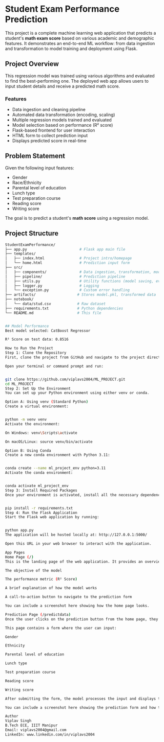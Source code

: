 # Student Exam Performance Prediction

This project is a complete machine learning web application that predicts a student's **math exam score** based on various academic and demographic features. It demonstrates an end-to-end ML workflow: from data ingestion and transformation to model training and deployment using Flask.

## Project Overview

This regression model was trained using various algorithms and evaluated to find the best-performing one. The deployed web app allows users to input student details and receive a predicted math score.

### Features
- Data ingestion and cleaning pipeline
- Automated data transformation (encoding, scaling)
- Multiple regression models trained and evaluated
- Model selection based on performance (R² score)
- Flask-based frontend for user interaction
- HTML form to collect prediction input
- Displays predicted score in real-time

## Problem Statement

Given the following input features:

- Gender
- Race/Ethnicity
- Parental level of education
- Lunch type
- Test preparation course
- Reading score
- Writing score

The goal is to predict a student's **math score** using a regression model.


##  Project Structure

```bash
StudentExamPerformance/
├── app.py                        # Flask app main file
├── templates/
│   ├── index.html                # Project intro/homepage
│   └── home.html                 # Prediction input form
├── src/
│   ├── components/               # Data ingestion, transformation, model training
│   ├── pipeline/                 # Prediction pipeline
│   ├── utils.py                  # Utility functions (model saving, evaluation)
│   ├── logger.py                 # Logging
│   └── exception.py              # Custom error handling
├── artifacts/                   # Stores model.pkl, transformed data
├── notebook/
│   └── data/stud.csv            # Raw dataset
├── requirements.txt             # Python dependencies
└── README.md                    # This file


## Model Performance
Best model selected: CatBoost Regressor

R² Score on test data: 0.8516

How to Run the Project
Step 1: Clone the Repository
First, clone the project from GitHub and navigate to the project directory:

Open your terminal or command prompt and run:


git clone https://github.com/viplavs2004/ML_PROJECT.git
cd ML_PROJECT
Step 2: Set Up the Environment
You can set up your Python environment using either venv or conda.

Option A: Using venv (Standard Python)
Create a virtual environment:


python -m venv venv
Activate the environment:

On Windows: venv\Scripts\activate

On macOS/Linux: source venv/bin/activate

Option B: Using Conda
Create a new conda environment with Python 3.11:


conda create --name ml_project_env python=3.11
Activate the conda environment:


conda activate ml_project_env
Step 3: Install Required Packages
Once your environment is activated, install all the necessary dependencies using:


pip install -r requirements.txt
Step 4: Run the Flask Application
Start the Flask web application by running:


python app.py
The application will be hosted locally at: http://127.0.0.1:5000/

Open this URL in your web browser to interact with the application.

App Pages
Home Page (/)
This is the landing page of the web application. It provides an overview of the project, including:

The objective of the model

The performance metric (R² Score)

A brief explanation of how the model works

A call-to-action button to navigate to the prediction form

You can include a screenshot here showing how the home page looks.

Prediction Page (/predictdata)
Once the user clicks on the prediction button from the home page, they are taken to this form-based page.

This page contains a form where the user can input:

Gender

Ethnicity

Parental level of education

Lunch type

Test preparation course

Reading score

Writing score

After submitting the form, the model processes the input and displays the predicted math score immediately.

You can include a screenshot here showing the prediction form and how the result is displayed.

Author
Viplav Singh
B.Tech ECE, IIIT Manipur
Email: viplavs2004@gmail.com
LinkedIn: www.linkedin.com/in/viplavs2004

